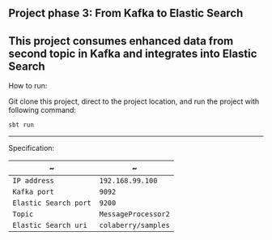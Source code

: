 ## Project phase 3: From Kafka to Elastic Search 

This project consumes enhanced data from second topic in Kafka and integrates into Elastic Search 
---
How to run:

Git clone this project, direct to the project location, and run the project with following command:
``` scala
sbt run
```
---
Specification: 

| ~ | ~ | 
| --- | --- |
| `IP address` | `192.168.99.100` |  
|`Kafka port` | `9092` |
| `Elastic Search port`| `9200` |
| `Topic` | `MessageProcessor2` |
| `Elastic Search uri` | `colaberry/samples` |

